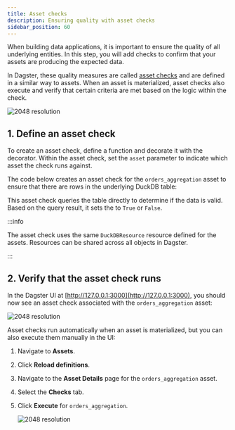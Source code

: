 ```yaml
---
title: Asset checks
description: Ensuring quality with asset checks
sidebar_position: 60
---
```


When building data applications, it is important to ensure the quality of all underlying entities. In this step, you will add checks to confirm that your assets are producing the expected data.

In Dagster, these quality measures are called [asset checks](/guides/test/asset-checks) and are defined in a similar way to assets. When an asset is materialized, asset checks also execute and verify that certain criteria are met based on the logic within the check.

![2048 resolution](/images/tutorial/dagster-tutorial/overviews/asset-checks.png)

## 1. Define an asset check

To create an asset check, define a function and decorate it with the <PyObject section="asset-checks" module="dagster" object="asset_check" decorator /> decorator. Within the asset check, set the `asset` parameter to indicate which asset the check runs against.

The code below creates an asset check for the `orders_aggregation` asset to ensure that there are rows in the underlying DuckDB table:

<CodeExample
  path="docs_snippets/docs_snippets/guides/tutorials/dagster_tutorial/src/dagster_tutorial/defs/assets.py"
  language="python"
  startAfter="start_define_asset_checks"
  endBefore="end_define_asset_checks"
  title="src/dagster_tutorial/defs/assets.py"
/>

This asset check queries the table directly to determine if the data is valid. Based on the query result, it sets the <PyObject section="asset-checks" module="dagster" object="AssetCheckResult" /> to `True` or `False`.

:::info

The asset check uses the same `DuckDBResource` resource defined for the assets. Resources can be shared across all objects in Dagster.

:::

## 2. Verify that the asset check runs

In the Dagster UI at [http://127.0.0.1:3000](http://127.0.0.1:3000), you should now see an asset check associated with the `orders_aggregation` asset:

![2048 resolution](/images/tutorial/dagster-tutorial/asset-check-1.png)

Asset checks run automatically when an asset is materialized, but you can also execute them manually in the UI:

1. Navigate to **Assets**.
2. Click **Reload definitions**.
3. Navigate to the **Asset Details** page for the `orders_aggregation` asset.
4. Select the **Checks** tab.
5. Click **Execute** for `orders_aggregation`.

   ![2048 resolution](/images/tutorial/dagster-tutorial/asset-check-2.png)
